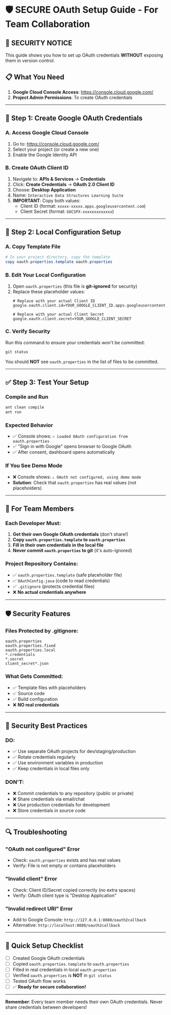 # 🛡️ SECURE OAuth Setup Guide - For Team Collaboration

## 🚨 **SECURITY NOTICE**
This guide shows you how to set up OAuth credentials **WITHOUT** exposing them in version control.

## 📋 **What You Need**
1. **Google Cloud Console Access**: https://console.cloud.google.com/
2. **Project Admin Permissions**: To create OAuth credentials

---

## 🔐 **Step 1: Create Google OAuth Credentials**

### **A. Access Google Cloud Console**
1. Go to: https://console.cloud.google.com/
2. Select your project (or create a new one)
3. Enable the Google Identity API

### **B. Create OAuth Client ID**
1. Navigate to: **APIs & Services** → **Credentials**
2. Click: **Create Credentials** → **OAuth 2.0 Client ID**
3. Choose: **Desktop Application**
4. Name: `Interactive Data Structures Learning Suite`
5. **IMPORTANT**: Copy both values:
   - Client ID (format: `xxxxx-xxxxx.apps.googleusercontent.com`)
   - Client Secret (format: `GOCSPX-xxxxxxxxxxxxx`)

---

## 🔧 **Step 2: Local Configuration Setup**

### **A. Copy Template File**
```powershell
# In your project directory, copy the template
copy oauth.properties.template oauth.properties
```

### **B. Edit Your Local Configuration**
1. Open `oauth.properties` (this file is **git-ignored** for security)
2. Replace these placeholder values:
   ```properties
   # Replace with your actual Client ID
   google.oauth.client.id=YOUR_GOOGLE_CLIENT_ID.apps.googleusercontent.com
   
   # Replace with your actual Client Secret  
   google.oauth.client.secret=YOUR_GOOGLE_CLIENT_SECRET
   ```

### **C. Verify Security**
Run this command to ensure your credentials won't be committed:
```powershell
git status
```
You should **NOT** see `oauth.properties` in the list of files to be committed.

---

## ✅ **Step 3: Test Your Setup**

### **Compile and Run**
```powershell
ant clean compile
ant run
```

### **Expected Behavior**
- ✅ Console shows: `✓ Loaded OAuth configuration from oauth.properties`
- ✅ "Sign in with Google" opens browser to Google OAuth
- ✅ After consent, dashboard opens automatically

### **If You See Demo Mode**
- ❌ Console shows: `⚠️ OAuth not configured, using demo mode`
- **Solution**: Check that `oauth.properties` has real values (not placeholders)

---

## 🔄 **For Team Members**

### **Each Developer Must:**
1. **Get their own Google OAuth credentials** (don't share!)
2. **Copy `oauth.properties.template` to `oauth.properties`**
3. **Fill in their own credentials in the local file**
4. **Never commit `oauth.properties` to git** (it's auto-ignored)

### **Project Repository Contains:**
- ✅ `oauth.properties.template` (safe placeholder file)
- ✅ `OAuthConfig.java` (code to read credentials)
- ✅ `.gitignore` (protects credential files)
- ❌ **No actual credentials anywhere**

---

## 🛡️ **Security Features**

### **Files Protected by .gitignore:**
```
oauth.properties
oauth.properties.fixed
oauth.properties.local
*.credentials
*.secret
client_secret*.json
```

### **What Gets Committed:**
- ✅ Template files with placeholders
- ✅ Source code
- ✅ Build configuration
- ❌ **NO real credentials**

---

## 🚨 **Security Best Practices**

### **DO:**
- ✅ Use separate OAuth projects for dev/staging/production
- ✅ Rotate credentials regularly
- ✅ Use environment variables in production
- ✅ Keep credentials in local files only

### **DON'T:**
- ❌ Commit credentials to any repository (public or private)
- ❌ Share credentials via email/chat
- ❌ Use production credentials for development
- ❌ Store credentials in source code

---

## 🔍 **Troubleshooting**

### **"OAuth not configured" Error**
- Check: `oauth.properties` exists and has real values
- Verify: File is not empty or contains placeholders

### **"Invalid client" Error**
- Check: Client ID/Secret copied correctly (no extra spaces)
- Verify: OAuth client type is "Desktop Application"

### **"Invalid redirect URI" Error**
- Add to Google Console: `http://127.0.0.1:8080/oauth2callback`
- Alternative: `http://localhost:8080/oauth2callback`

---

## 🎯 **Quick Setup Checklist**

- [ ] Created Google OAuth credentials
- [ ] Copied `oauth.properties.template` to `oauth.properties`  
- [ ] Filled in real credentials in local `oauth.properties`
- [ ] Verified `oauth.properties` is **NOT** in `git status`
- [ ] Tested OAuth flow works
- [ ] ✅ **Ready for secure collaboration!**

---

**Remember**: Every team member needs their own OAuth credentials. Never share credentials between developers!
